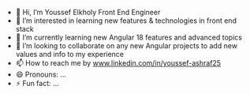 - 👋 Hi, I’m Youssef Elkholy Front End Engineer
- 👀 I’m interested in learning new features & technologies in front end stack
- 🌱 I’m currently learning new Angular 18 features and advanced topics
- 💞️ I’m looking to collaborate on any new Angular projects to add new values and info to my experience 
- 📫 How to reach me by www.linkedin.com/in/youssef-ashraf25
- 😄 Pronouns: ...
- ⚡ Fun fact: ...

<!---
youssef-Next-26/youssef-Next-26 is a ✨ special ✨ repository because its `README.md` (this file) appears on your GitHub profile.
You can click the Preview link to take a look at your changes.
--->
